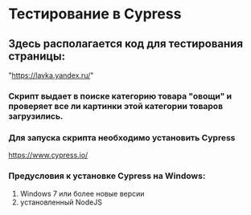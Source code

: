 # Тестирование в Cypress
## Здесь располагается код для тестирования страницы:
"https://lavka.yandex.ru/"
### Скрипт выдает в поиске категорию товара "овощи" и проверяет все ли картинки этой категории товаров загрузились.  
### Для запуска скрипта необходимо установить Cypress
https://www.cypress.io/
### Предусловия к установке Cypress на Windows:
1. Windows 7 или более новые версии
2. установленный NodeJS 

